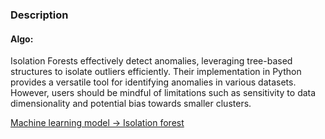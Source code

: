 ### Description
#### Algo:
 Isolation Forests effectively detect anomalies, leveraging tree-based structures to isolate outliers efficiently. Their implementation in Python provides a versatile tool for identifying anomalies in various datasets. However, users should be mindful of limitations such as sensitivity to data dimensionality and potential bias towards smaller clusters.

[Machine learning model -> Isolation forest](https://www.analyticsvidhya.com/blog/2021/07/anomaly-detection-using-isolation-forest-a-complete-guide/)
